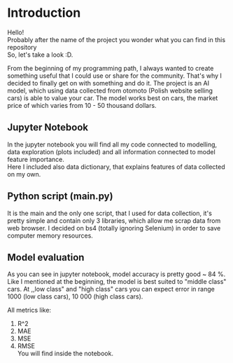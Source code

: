 
# Introduction
Hello!  
Probably after the name of the project you wonder what you can find in this repository  
So, let's take a look :D.

From the beginning of my programming path, I always wanted to create something useful that I could use or share for the community. That's why I decided to finally get on with something and do it. The project is an AI model, which using data collected from otomoto (Polish website selling cars) is able to value your car. The model works best on cars, the market price of which varies from 10 - 50 thousand dollars.

## Jupyter Notebook
In the jupyter notebook you will find all my code connected to modelling, data exploration (plots included) and all information connected to model feature importance.  
Here I included also data dictionary, that explains features of data collected on my own.

## Python script (main.py)
It is the main and the only one script, that I used for data collection, it's pretty simple and contain only 3 libraries, which allow me scrap data from web browser.
I decided on bs4 (totally ignoring Selenium) in order to save computer memory resources.

## Model evaluation
As you can see in jupyter notebook, model accuracy is pretty good ~ 84 %.
Like I mentioned at the beginning, the model is best suited to "middle class" cars.
At ,,low class" and "high class" cars you can expect error in range 1000 (low class cars),
10 000 (high class cars).  

All metrics like:
 1. R^2
 2. MAE
 3. MSE
 4. RMSE  
You will find inside the notebook.
